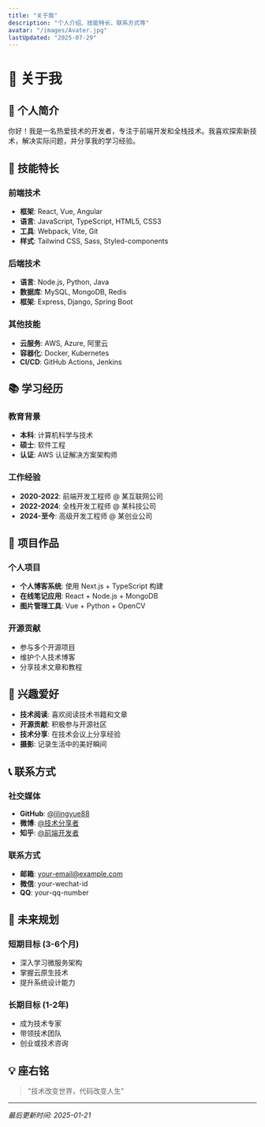 ```yaml
---
title: "关于我"
description: "个人介绍、技能特长、联系方式等"
avatar: "/images/Avater.jpg"
lastUpdated: "2025-07-29"
---
```


# 👋 关于我

## 🎯 个人简介

你好！我是一名热爱技术的开发者，专注于前端开发和全栈技术。我喜欢探索新技术，解决实际问题，并分享我的学习经验。

## 🚀 技能特长

### 前端技术
- **框架**: React, Vue, Angular
- **语言**: JavaScript, TypeScript, HTML5, CSS3
- **工具**: Webpack, Vite, Git
- **样式**: Tailwind CSS, Sass, Styled-components

### 后端技术
- **语言**: Node.js, Python, Java
- **数据库**: MySQL, MongoDB, Redis
- **框架**: Express, Django, Spring Boot

### 其他技能
- **云服务**: AWS, Azure, 阿里云
- **容器化**: Docker, Kubernetes
- **CI/CD**: GitHub Actions, Jenkins

## 📚 学习经历

### 教育背景
- **本科**: 计算机科学与技术
- **硕士**: 软件工程
- **认证**: AWS 认证解决方案架构师

### 工作经验
- **2020-2022**: 前端开发工程师 @ 某互联网公司
- **2022-2024**: 全栈开发工程师 @ 某科技公司
- **2024-至今**: 高级开发工程师 @ 某创业公司

## 🎨 项目作品

### 个人项目
- **个人博客系统**: 使用 Next.js + TypeScript 构建
- **在线笔记应用**: React + Node.js + MongoDB
- **图片管理工具**: Vue + Python + OpenCV

### 开源贡献
- 参与多个开源项目
- 维护个人技术博客
- 分享技术文章和教程

## 🌟 兴趣爱好

- **技术阅读**: 喜欢阅读技术书籍和文章
- **开源贡献**: 积极参与开源社区
- **技术分享**: 在技术会议上分享经验
- **摄影**: 记录生活中的美好瞬间

## 📞 联系方式

### 社交媒体
- **GitHub**: [@lilingyue88](https://github.com/lilingyue88)
- **微博**: [@技术分享者](https://weibo.com/techsharer)
- **知乎**: [@前端开发者](https://zhihu.com/people/frontend-dev)

### 联系方式
- **邮箱**: your-email@example.com
- **微信**: your-wechat-id
- **QQ**: your-qq-number

## 🎯 未来规划

### 短期目标 (3-6个月)
- 深入学习微服务架构
- 掌握云原生技术
- 提升系统设计能力

### 长期目标 (1-2年)
- 成为技术专家
- 带领技术团队
- 创业或技术咨询

## 💡 座右铭

> "技术改变世界，代码改变人生"

---

*最后更新时间: 2025-01-21*
